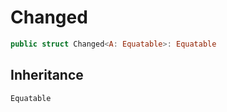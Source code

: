 # Changed

``` swift
public struct Changed<A:​ Equatable>:​ Equatable
```

## Inheritance

`Equatable`
